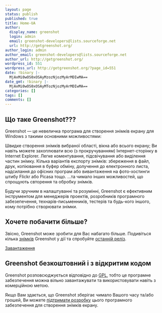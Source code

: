 ```yaml
---
layout: page
status: publish
published: true
title: Home-UA
author:
  display_name: greenshot
  login: admin
  email: greenshot-developers@lists.sourceforge.net
  url: http://getgreenshot.org/
author_login: admin
author_email: greenshot-developers@lists.sourceforge.net
author_url: http://getgreenshot.org/
wordpress_id: 551
wordpress_url: http://getgreenshot.org/?page_id=551
date: !binary |-
  MjAxMi0wOS0xOSAyMzozNjozMyArMDIwMA==
date_gmt: !binary |-
  MjAxMi0wOS0xOSAyMTozNjozMyArMDIwMA==
categories: []
tags: []
comments: []
---
```

<div class="two-col left-box">
<h2>Що таке Greenshot???</h2>
<p>Greenshot — це невеличка програма для створення знімків екрану для Windows з такими основними можливостями:</p>
<p class="ul">
<span class="li">Швидке створення знімків вибраної області, вікна або всього екрану; Ви навіть можете захоплювати всю (з прокручуванням) Інтернет-сторінку в Internet Explorer.</span>  <span class="li">Легке коментування, підсвічування або виділення частин знімку.</span>  <span class="li">Кілька варіантів експорту знімків: збереження в файл, друк, копіювання в буфер обміну, долучення до електронного листа, надсилання до офісних програм або вивантаження на фото-хостинги штибу Flickr або Picasa тощо.</span> <span class="li">...та чимало інших можливостей, що спрощують свторення та обробку знімків.</li></p>
<p>Будучи зручним в налаштуванні та розумінні, Greenshot є ефективним інструментом для менеджерів проектів, розробників програмного забезепечення, технарів-письменників, тестерів та будь-кого іншого, кому потрібно створювати знімки.</p>
</div>
<div class="two-col right-box">
<h2>Хочете побачити більше?</h2>
<p>Звісно, Greenshot може зробити для Вас набагато більше. Подивіться кілька <a title="Знімки Greenshot у дії" href="/screenshots/">знімків</a> Greenshot у дії та спробуйте <a title="Завантажити найновішу стабільну версію Greenshot" href="/downloads/">останній реліз</a>.</p>
<p><a class="button" href="/downloads/">Завантаження</a></p>
<h2>Greenshot безкоштовний і з відкритим кодом</h2>
<p>Greenshot розповсюджується відповідно до <a href="http://uk.wikipedia.org/wiki/GNU_General_Public_License" target="_blank">GPL</a>, тобто це програмне забезпечення можна вільно завантажувати та використовувати навіть з комерційною метою.</p>
<p>Якщо Вам здається, що Greenshot зберігає чимало Вашого часу та/або грошей, Ви можете <a href="/support/">підтримати розробку</a> цього програмного забезпечення для створення знімків екрану.</p>
</div>
